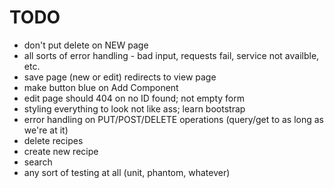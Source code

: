 # TODO 
* don't put delete on NEW page
* all sorts of error handling - bad input, requests fail, service not availble, etc.
* save page (new or edit) redirects to view page
* make button blue on Add Component
* edit page should 404 on no ID found; not empty form
* styling everything to look not like ass; learn bootstrap
* error handling on PUT/POST/DELETE operations (query/get to as long as we're at it)
* delete recipes
* create new recipe
* search
* any sort of testing at all (unit, phantom, whatever)
